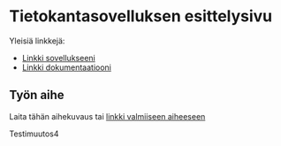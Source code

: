 # Tietokantasovelluksen esittelysivu

Yleisiä linkkejä:

* [Linkki sovellukseeni](http://thsv.users.cs.helsinki.fi/wine/)
* [Linkki dokumentaatiooni](https://github.com/thomsva/Tsoha-Bootstrap/blob/master/doc/dokumentaatio.pdf)

## Työn aihe

Laita tähän aihekuvaus tai [linkki valmiiseen aiheeseen](http://advancedkittenry.github.io/suunnittelu_ja_tyoymparisto/aiheet/Pokemon-kanta.html) 

Testimuutos4